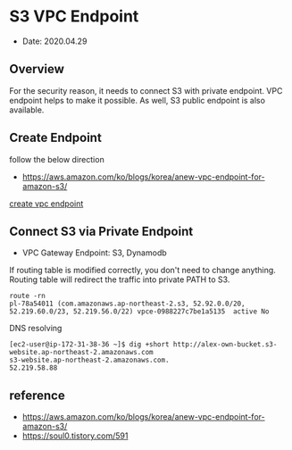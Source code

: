 # S3 VPC Endpoint
- Date: 2020.04.29
## Overview
For the security reason, it needs to connect S3 with private endpoint. VPC endpoint helps to make it possible. As well, S3 public endpoint is also available.
## Create Endpoint
follow the below direction
- https://aws.amazon.com/ko/blogs/korea/anew-vpc-endpoint-for-amazon-s3/

[create vpc endpoint](https://media.amazonwebservices.com/blog/2015/vpc_config_endpoint_5.png)
## Connect S3 via Private Endpoint
- VPC Gateway Endpoint: S3, Dynamodb

If routing table is modified correctly, you don't need to change anything. Routing table will redirect the traffic into private PATH to S3.
``` shell
route -rn
pl-78a54011 (com.amazonaws.ap-northeast-2.s3, 52.92.0.0/20, 52.219.60.0/23, 52.219.56.0/22)	vpce-0988227c7be1a5135	active No
```

DNS resolving
``` shell
[ec2-user@ip-172-31-38-36 ~]$ dig +short http://alex-own-bucket.s3-website.ap-northeast-2.amazonaws.com
s3-website.ap-northeast-2.amazonaws.com.
52.219.58.88
```

## reference
- https://aws.amazon.com/ko/blogs/korea/anew-vpc-endpoint-for-amazon-s3/
- https://soul0.tistory.com/591
